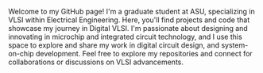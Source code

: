 Welcome to my GitHub page! 
I'm a graduate student at ASU, specializing in VLSI within Electrical Engineering. 
Here, you'll find projects and code that showcase my journey in Digital VLSI. 
I'm passionate about designing and innovating in microchip and integrated circuit technology, and I use this space to explore and share my work in digital circuit design, and system-on-chip development. 
Feel free to explore my repositories and connect for collaborations or discussions on VLSI advancements.

